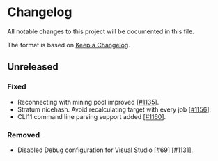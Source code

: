 # Changelog
All notable changes to this project will be documented in this file.

The format is based on [Keep a Changelog](http://keepachangelog.com/en/1.0.0/).

## Unreleased
### Fixed
- Reconnecting with mining pool improved [[#1135](https://github.com/ethereum-mining/ethminer/pull/1135)].
- Stratum nicehash. Avoid recalculating target with every job [[#1156](https://github.com/ethereum-mining/ethminer/pull/1156)].
- CLI11 command line parsing support added [[#1160](https://github.com/ethereum-mining/ethminer/pull/1160)].
### Removed
- Disabled Debug configuration for Visual Studio [[#69](https://github.com/ethereum-mining/ethminer/issues/69)] [[#1131](https://github.com/ethereum-mining/ethminer/pull/1131)].

